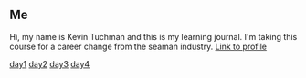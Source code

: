 ## **Me**

Hi, my name is Kevin Tuchman and this is my learning journal. I'm taking this course for a career change from the seaman industry.  [Link to profile](https://github.com/kevintuchman)

[day1](day1.md)
[day2](day2.md)
[day3](day3.md)
[day4](day4.md)